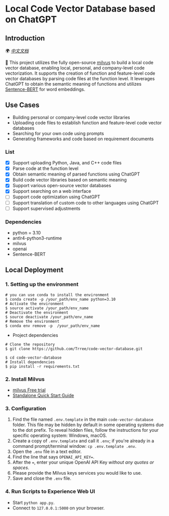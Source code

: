 # Local Code Vector Database based on ChatGPT

## Introduction

🌍 [_中文文档_](README_CN.md)

🤖️ This project utilizes the fully open-source [milvus](https://github.com/milvus-io/milvus) to build a local code vector database, 
enabling local, personal, and company-level code vectorization. 
It supports the creation of function and feature-level code vector databases by parsing code files at the function level. 
It leverages ChatGPT to obtain the semantic meaning of functions and utilizes [Sentence-BERT](https://mccormickml.com/2019/05/14/BERT-word-embeddings-tutorial/) for word embeddings.


## Use Cases
- Building personal or company-level code vector libraries
- Uploading code files to establish function and feature-level code vector databases
- Searching for your own code using prompts
- Generating frameworks and code based on requirement documents

### List
- [x] Support uploading Python, Java, and C++ code files
- [x] Parse code at the function level
- [x] Obtain semantic meaning of parsed functions using ChatGPT
- [x] Build code vector libraries based on semantic meaning
- [x] Support various open-source vector databases
- [x] Support searching on a web interface
- [ ] Support code optimization using ChatGPT
- [ ] Support translation of custom code to other languages using ChatGPT
- [ ] Support supervised adjustments

### Dependencies

- python = 3.10
- antlr4-python3-runtime
- milvus
- openai
- Sentence-BERT



## Local Deployment

### 1. Setting up the environment
```shell
# you can use conda to install the environment
$ conda create -p /your_path/env_name python=3.10
# Activate the environment
$ source activate /your_path/env_name
# Deactivate the environment
$ source deactivate /your_path/env_name
# Remove the environment
$ conda env remove -p  /your_path/env_name
```

* Project dependencies

```shell
# Clone the repository
$ git clone https://github.com/Trree/code-vector-database.git

$ cd code-vector-database
# Install dependencies
$ pip install -r requirements.txt
```

### 2. Install Milvus

  - [milvus Free trial](https://cloud.zilliz.com/login?redirect=/projects/MA==/databases)
  - [Standalone Quick Start Guide](https://milvus.io/docs/v2.0.x/install_standalone-docker.md)


### 3. Configuration

1. Find the file named `.env.template` in the main `code-vector-database` folder. This file may
    be hidden by default in some operating systems due to the dot prefix. To reveal
    hidden files, follow the instructions for your specific operating system:
    Windows, macOS.
2. Create a copy of `.env.template` and call it `.env`;
    if you're already in a command prompt/terminal window: `cp .env.template .env`.
3. Open the `.env` file in a text editor.
4. Find the line that says `OPENAI_API_KEY=`.
5. After the `=`, enter your unique OpenAI API Key *without any quotes or spaces*.
6. Please provide the Milvus keys services you would like to use.
7. Save and close the `.env` file.

### 4. Run Scripts to Experience Web UI 

- Start `python app.py`.
- Connect to `127.0.0.1:5000` on your browser.

